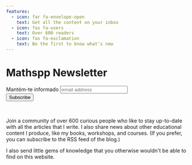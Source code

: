 ```yaml
---
features:
  - icon: far fa-envelope-open
    text: Get all the content on your inbox
  - icon: fas fa-users
    text: Over 600 readers
  - icon: fas fa-exclamation
    text: Be the first to know what's new
---
```


# Mathspp Newsletter

<div id="mc_embed_signup">
<form action="https://mathspp.us18.list-manage.com/subscribe/post?u=3452fe1e5ab6016adba929cce&amp;id=e55ac21342" method="post" id="mc-embedded-subscribe-form" name="mc-embedded-subscribe-form" class="validate" target="_blank">
    <div id="mc_embed_signup_scroll">
      <label for="mce-EMAIL">Mantém-te informado</label>
      <input type="email" value="" name="EMAIL" class="email" id="mce-EMAIL" placeholder="email address" required>
      <ul style="display:none;" aria-hidden="true"> <!--By default, new subscribers care about everything. -->
        <li><input type="checkbox" value="1" name="group[6034][1]" id="mce-group[6034]-6034-0" checked></li>
        <li><input type="checkbox" value="4" name="group[6034][4]" id="mce-group[6034]-6034-2" checked></li>
        <li><input type="checkbox" value="8" name="group[6034][8]" id="mce-group[6034]-6034-3" checked></li>
      </ul>
      <!-- real people should not fill this in and expect good things - do not remove this or risk form bot signups-->
      <div style="position: absolute; left: -5000px;" aria-hidden="true"><input type="text" name="b_3452fe1e5ab6016adba929cce_e55ac21342" tabindex="-1" value=""></div>
    <div class="clear"><input type="submit" value="Subscribe" name="subscribe" id="mc-embedded-subscribe" class="button"></div>
    </div>
</form>
</div>
<br />

Join a community of over 600 curious people who like to stay up-to-date
with all the articles that I write.
I also share news about other educational content I produce,
like my books, workshops, and courses.
(If you prefer, you can subscribe to the RSS feed of the blog.)

I also send little gems of knowledge that you otherwise wouldn't be able to find on this website.
